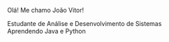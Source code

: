 Olá! Me chamo João Vitor!

Estudante de Análise e Desenvolvimento de Sistemas  
Aprendendo Java e Python
